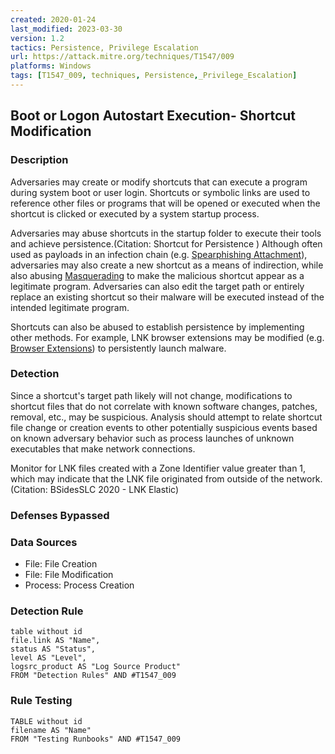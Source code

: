 ```yaml
---
created: 2020-01-24
last_modified: 2023-03-30
version: 1.2
tactics: Persistence, Privilege Escalation
url: https://attack.mitre.org/techniques/T1547/009
platforms: Windows
tags: [T1547_009, techniques, Persistence,_Privilege_Escalation]
---
```


## Boot or Logon Autostart Execution- Shortcut Modification

### Description

Adversaries may create or modify shortcuts that can execute a program during system boot or user login. Shortcuts or symbolic links are used to reference other files or programs that will be opened or executed when the shortcut is clicked or executed by a system startup process.

Adversaries may abuse shortcuts in the startup folder to execute their tools and achieve persistence.(Citation: Shortcut for Persistence ) Although often used as payloads in an infection chain (e.g. [Spearphishing Attachment](https://attack.mitre.org/techniques/T1566/001)), adversaries may also create a new shortcut as a means of indirection, while also abusing [Masquerading](https://attack.mitre.org/techniques/T1036) to make the malicious shortcut appear as a legitimate program. Adversaries can also edit the target path or entirely replace an existing shortcut so their malware will be executed instead of the intended legitimate program.

Shortcuts can also be abused to establish persistence by implementing other methods. For example, LNK browser extensions may be modified (e.g. [Browser Extensions](https://attack.mitre.org/techniques/T1176)) to persistently launch malware.

### Detection

Since a shortcut's target path likely will not change, modifications to shortcut files that do not correlate with known software changes, patches, removal, etc., may be suspicious. Analysis should attempt to relate shortcut file change or creation events to other potentially suspicious events based on known adversary behavior such as process launches of unknown executables that make network connections.

Monitor for LNK files created with a Zone Identifier value greater than 1, which may indicate that the LNK file originated from outside of the network.(Citation: BSidesSLC 2020 - LNK Elastic)

### Defenses Bypassed



### Data Sources

  - File: File Creation
  -  File: File Modification
  -  Process: Process Creation
### Detection Rule

```dataview
table without id
file.link AS "Name",
status AS "Status",
level AS "Level",
logsrc_product AS "Log Source Product"
FROM "Detection Rules" AND #T1547_009
```

### Rule Testing

```dataview
TABLE without id
filename AS "Name"
FROM "Testing Runbooks" AND #T1547_009
```
